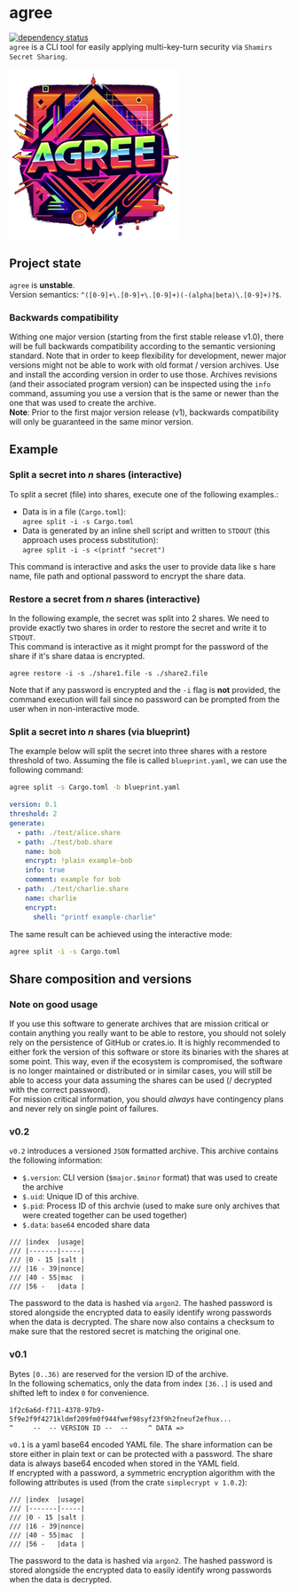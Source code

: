 # agree

[![dependency status](https://deps.rs/repo/github/replicadse/agree/status.svg)](https://deps.rs/repo/github/replicadse/agree)\
`agree` is a CLI tool for easily applying multi-key-turn security via `Shamirs Secret Sharing`.

![](agree.png)

## Project state

`agree` is **unstable**.\
Version semantics: `^([0-9]+\.[0-9]+\.[0-9]+)(-(alpha|beta)\.[0-9]+)?$`.

### Backwards compatibility

Withing one major version (starting from the first stable release v1.0), there will be full backwards compatibility according to the semantic versioning standard. Note that in order to keep flexibility for development, newer major versions might not be able to work with old format / version archives. Use and install the according version in order to use those. Archives revisions (and their associated program version) can be inspected using the `info` command, assuming you use a version that is the same or newer than the one that was used to create the archive.\
__Note__: Prior to the first major version release (v1), backwards compatibility will only be guaranteed in the same minor version.

## Example

### Split a secret into _n_ shares (interactive)

To split a secret (file) into shares, execute one of the following examples.:

* Data is in a file (`Cargo.toml`): \
  `agree split -i -s Cargo.toml`
* Data is generated by an inline shell script and written to `STDOUT` (this approach uses process substitution): \
  `agree split -i -s <(printf "secret")`

This command is interactive and asks the user to provide data like s  hare name, file path and optional password to encrypt the share data.

### Restore a secret from _n_ shares (interactive)

In the following example, the secret was split into 2 shares. We need to provide exactly two shares in order to restore the secret and write it to `STDOUT`.\
This command is interactive as it might prompt for the password of the share if it's share dataa is encrypted.

```
agree restore -i -s ./share1.file -s ./share2.file
```

Note that if any password is encrypted and the `-i` flag is **not** provided, the command execution will fail since no password can be prompted from the user when in non-interactive mode.

### Split a secret into _n_ shares (via blueprint)

The example below will split the secret into three shares with a restore threshold of two. Assuming the file is called `blueprint.yaml`, we can use the following command:

```bash
agree split -s Cargo.toml -b blueprint.yaml
```

```yaml
version: 0.1
threshold: 2
generate:
  - path: ./test/alice.share
  - path: ./test/bob.share
    name: bob
    encrypt: !plain example-bob
    info: true
    comment: example for bob
  - path: ./test/charlie.share
    name: charlie
    encrypt: 
      shell: "printf example-charlie"

```

The same result can be achieved using the interactive mode:

```bash
agree split -i -s Cargo.toml
```

## Share composition and versions

### Note on good usage

If you use this software to generate archives that are mission critical or contain anything you really want to be able to restore, you should not solely rely on the persistence of GitHub or crates.io. It is highly recommended to either fork the version of this software or store its binaries with the shares at some point. This way, even if the ecosystem is compromised, the software is no longer maintained or distributed or in similar cases, you will still be able to access your data assuming the shares can be used (/ decrypted with the correct password).\
For mission critical information, you should _always_ have contingency plans and never rely on single point of failures.

### v0.2

`v0.2` introduces a versioned `JSON` formatted archive. This archive contains the following information:

* `$.version`: CLI version (`$major.$minor` format) that was used to create the archive
* `$.uid`: Unique ID of this archive.
* `$.pid`: Process ID of this archvie (used to make sure only archives that were created together can be used together)
* `$.data`: `base64` encoded share data

```
/// |index  |usage|
/// |-------|-----|
/// |0 - 15 |salt |
/// |16 - 39|nonce|
/// |40 - 55|mac  |
/// |56 -   |data |
```

The password to the data is hashed via `argon2`. The hashed password is stored alongside the encrypted data to easily identify wrong passwords when the data is decrypted. The share now also contains a checksum to make sure that the restored secret is matching the original one.

### v0.1

Bytes `[0..36)` are reserved for the version ID of the archive.\
In the following schematics, only the data from index `[36..]` is used and shifted left to index `0` for convenience.

```
1f2c6a6d-f711-4378-97b9-5f9e2f9f4271kldmf209fm0f944fwef98syf23f9h2fneuf2efhux...
^     --  -- VERSION ID --  --     ^ DATA =>
```

`v0.1` is a yaml base64 encoded YAML file. The share information can be store either in plain text or can be protected with a password. The share data is always base64 encoded when stored in the YAML field.\
If encrypted with a password, a symmetric encryption algorithm with the following attributes is used (from the crate `simplecrypt v 1.0.2`):

```
/// |index  |usage|
/// |-------|-----|
/// |0 - 15 |salt |
/// |16 - 39|nonce|
/// |40 - 55|mac  |
/// |56 -   |data |
```

The password to the data is hashed via `argon2`. The hashed password is stored alongside the encrypted data to easily identify wrong passwords when the data is decrypted.
